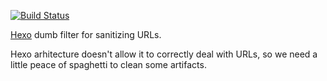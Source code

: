 [![Build Status](https://travis-ci.org/f213/hexo-filter-uri.svg?branch=master)](https://travis-ci.org/f213/hexo-filter-uri)

[Hexo](http://hexo.io) dumb filter for sanitizing URLs.

Hexo arhitecture doesn't allow it to correctly deal with URLs, so we need a little peace of spaghetti to clean some artifacts.
